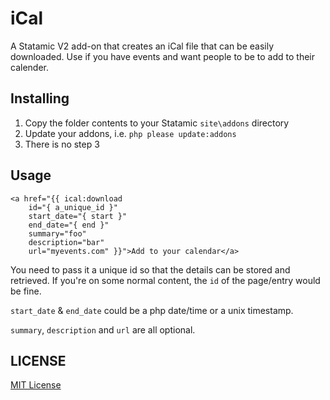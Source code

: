 iCal
=================

A Statamic V2 add-on that creates an iCal file that can be easily downloaded. Use if you have events and want people to be to add to their calender.

## Installing
1. Copy the folder contents to your Statamic `site\addons` directory
2. Update your addons, i.e. `php please update:addons`
3. There is no step 3

## Usage
```
<a href="{{ ical:download 
    id="{ a_unique_id }"
    start_date="{ start }" 
    end_date="{ end }" 
    summary="foo" 
    description="bar" 
    url="myevents.com" }}">Add to your calendar</a>
```
You need to pass it a unique id so that the details can be stored and retrieved. If you're on some normal content, the `id` of the page/entry would be fine.

`start_date` & `end_date` could be a php date/time or a unix timestamp.

`summary`, `description` and `url` are all optional.

## LICENSE

[MIT License](http://emd.mit-license.org)